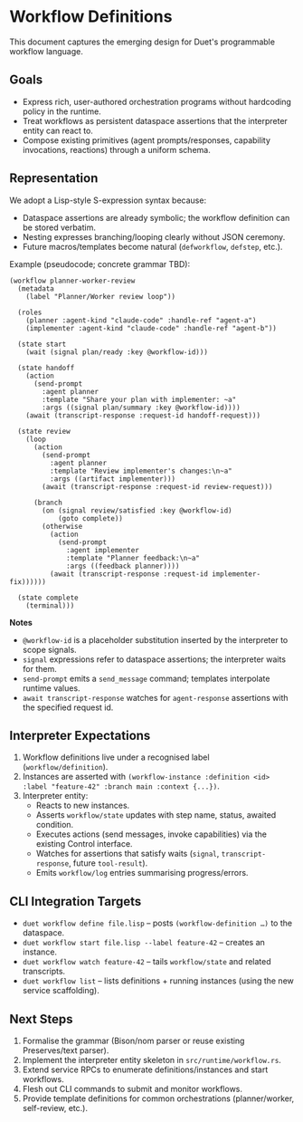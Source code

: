 # Workflow Definitions

This document captures the emerging design for Duet's programmable workflow language.

## Goals

* Express rich, user-authored orchestration programs without hardcoding policy in the runtime.
* Treat workflows as persistent dataspace assertions that the interpreter entity can react to.
* Compose existing primitives (agent prompts/responses, capability invocations, reactions) through a uniform schema.

## Representation

We adopt a Lisp-style S-expression syntax because:

* Dataspace assertions are already symbolic; the workflow definition can be stored verbatim.
* Nesting expresses branching/looping clearly without JSON ceremony.
* Future macros/templates become natural (`defworkflow`, `defstep`, etc.).

Example (pseudocode; concrete grammar TBD):

```
(workflow planner-worker-review
  (metadata
    (label "Planner/Worker review loop"))

  (roles
    (planner :agent-kind "claude-code" :handle-ref "agent-a")
    (implementer :agent-kind "claude-code" :handle-ref "agent-b"))

  (state start
    (wait (signal plan/ready :key @workflow-id)))

  (state handoff
    (action
      (send-prompt
        :agent planner
        :template "Share your plan with implementer: ~a"
        :args ((signal plan/summary :key @workflow-id))))
    (await (transcript-response :request-id handoff-request)))

  (state review
    (loop
      (action
        (send-prompt
          :agent planner
          :template "Review implementer's changes:\n~a"
          :args ((artifact implementer)))
        (await (transcript-response :request-id review-request)))

      (branch
        (on (signal review/satisfied :key @workflow-id)
            (goto complete))
        (otherwise
          (action
            (send-prompt
              :agent implementer
              :template "Planner feedback:\n~a"
              :args ((feedback planner))))
          (await (transcript-response :request-id implementer-fix))))))

  (state complete
    (terminal)))
```

**Notes**

* `@workflow-id` is a placeholder substitution inserted by the interpreter to scope signals.
* `signal` expressions refer to dataspace assertions; the interpreter waits for them.
* `send-prompt` emits a `send_message` command; templates interpolate runtime values.
* `await transcript-response` watches for `agent-response` assertions with the specified request id.

## Interpreter Expectations

1. Workflow definitions live under a recognised label (`workflow/definition`).
2. Instances are asserted with `(workflow-instance :definition <id> :label "feature-42" :branch main :context {...})`.
3. Interpreter entity:
   * Reacts to new instances.
   * Asserts `workflow/state` updates with step name, status, awaited condition.
   * Executes actions (send messages, invoke capabilities) via the existing Control interface.
   * Watches for assertions that satisfy waits (`signal`, `transcript-response`, future `tool-result`).
   * Emits `workflow/log` entries summarising progress/errors.

## CLI Integration Targets

* `duet workflow define file.lisp` – posts `(workflow-definition …)` to the dataspace.
* `duet workflow start file.lisp --label feature-42` – creates an instance.
* `duet workflow watch feature-42` – tails `workflow/state` and related transcripts.
* `duet workflow list` – lists definitions + running instances (using the new service scaffolding).

## Next Steps

1. Formalise the grammar (Bison/nom parser or reuse existing Preserves/text parser).
2. Implement the interpreter entity skeleton in `src/runtime/workflow.rs`.
3. Extend service RPCs to enumerate definitions/instances and start workflows.
4. Flesh out CLI commands to submit and monitor workflows.
5. Provide template definitions for common orchestrations (planner/worker, self-review, etc.).

